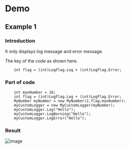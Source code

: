 # Demo 
## Example 1
### Introduction
It only displays log message and error message.

The key of the code as shown here.

        int flag = (int)LogFlag.Log + (int)LogFlag.Error;
### Part of code
        int maxNumber = 16;
        int flag = (int)LogFlag.Log + (int)LogFlag.Error;
        MyNumber myNumber = new MyNumber(2,flag,maxNumber);
        myCustomLogger = new MyCustomLogger(myNumber);
        myCustomLogger.Log("Hello");
        myCustomLogger.LogWarning("Hello");
        myCustomLogger.LogError("Hello");
### Result
![image](https://github.com/40843245/Game_Development_Utility/assets/75050655/b69f5133-6c87-433f-85ab-be981f5bd077)
